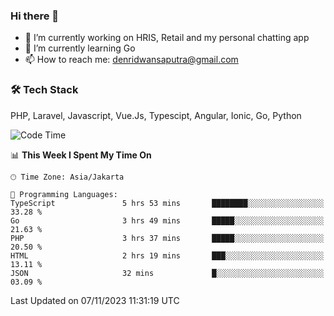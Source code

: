 ### Hi there 👋

- 🔭 I’m currently working on HRIS, Retail and my personal chatting app
- 🌱 I’m currently learning Go
- 📫 How to reach me: denridwansaputra@gmail.com


### 🛠 Tech Stack
PHP, Laravel, Javascript, Vue.Js, Typescipt, Angular, Ionic, Go, Python


<!--START_SECTION:waka-->
![Code Time](http://img.shields.io/badge/Code%20Time-3%2C801%20hrs%2020%20mins-blue)

📊 **This Week I Spent My Time On** 

```text
🕑︎ Time Zone: Asia/Jakarta

💬 Programming Languages: 
TypeScript               5 hrs 53 mins       ████████░░░░░░░░░░░░░░░░░   33.28 % 
Go                       3 hrs 49 mins       █████░░░░░░░░░░░░░░░░░░░░   21.63 % 
PHP                      3 hrs 37 mins       █████░░░░░░░░░░░░░░░░░░░░   20.50 % 
HTML                     2 hrs 19 mins       ███░░░░░░░░░░░░░░░░░░░░░░   13.11 % 
JSON                     32 mins             █░░░░░░░░░░░░░░░░░░░░░░░░   03.09 % 
```


 Last Updated on 07/11/2023 11:31:19 UTC
<!--END_SECTION:waka-->
